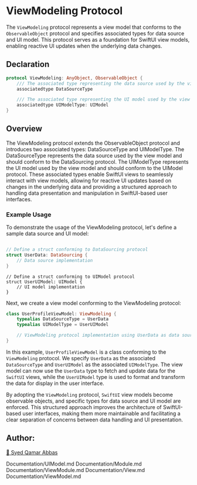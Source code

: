 # ViewModeling Protocol

The `ViewModeling` protocol represents a view model that conforms to the `ObservableObject` protocol and specifies associated types for data source and UI model. This protocol serves as a foundation for SwiftUI view models, enabling reactive UI updates when the underlying data changes.

## Declaration

```swift
protocol ViewModeling: AnyObject, ObservableObject {
    /// The associated type representing the data source used by the view model.
    associatedtype DataSourceType

    /// The associated type representing the UI model used by the view model.
    associatedtype UIModelType: UIModel
}
```
## Overview

The ViewModeling protocol extends the ObservableObject protocol and introduces two associated types: DataSourceType and UIModelType. The DataSourceType represents the data source used by the view model and should conform to the DataSourcing protocol. The UIModelType represents the UI model used by the view model and should conform to the UIModel protocol. These associated types enable SwiftUI views to seamlessly interact with view models, allowing for reactive UI updates based on changes in the underlying data and providing a structured approach to handling data presentation and manipulation in SwiftUI-based user interfaces.

### Example Usage

To demonstrate the usage of the ViewModeling protocol, let's define a sample data source and UI model:

``` swift

// Define a struct conforming to DataSourcing protocol
struct UserData: DataSourcing {
    // Data source implementation
}
```
```
// Define a struct conforming to UIModel protocol
struct UserUIModel: UIModel {
    // UI model implementation
}
```
Next, we create a view model conforming to the ViewModeling protocol:

``` swift
class UserProfileViewModel: ViewModeling {
    typealias DataSourceType = UserData
    typealias UIModelType = UserUIModel

    // ViewModeling protocol implementation using UserData as data source and UserUIModel as UI model
}
```
In this example, `UserProfileViewModel` is a class conforming to the `ViewModeling` protocol. We specify `UserData` as the associated `DataSourceType` and `UserUIModel` as the associated `UIModelType`. The view model can now use the `UserData` type to fetch and update data for the `SwiftUI` views, while the `UserUIModel` type is used to format and transform the data for display in the user interface.

By adopting the `ViewModeling` protocol, `SwiftUI` view models become observable objects, and specific types for data source and UI model are enforced. This structured approach improves the architecture of SwiftUI-based user interfaces, making them more maintainable and facilitating a clear separation of concerns between data handling and UI presentation.
## Author:
[🔗 Syed Qamar Abbas](https://www.linkedin.com/in/syed-qamar-abbas-2b23b794/)

Documentation/UIModel.md
Documentation/Module.md
Documentation/ViewModule.md
Documentation/View.md
Documentation/ViewModel.md

